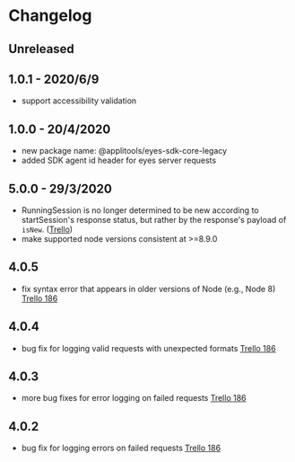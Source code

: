 # Changelog

## Unreleased


## 1.0.1 - 2020/6/9

- support accessibility validation

## 1.0.0 - 20/4/2020

- new package name: @applitools/eyes-sdk-core-legacy
- added SDK agent id header for eyes server requests

## 5.0.0 - 29/3/2020

- RunningSession is no longer determined to be new according to startSession's response status, but rather by the response's payload of `isNew`. ([Trello](https://trello.com/c/60Rm4xXG/240-support-future-long-running-tasks))
- make supported node versions consistent at >=8.9.0

## 4.0.5

- fix syntax error that appears in older versions of Node (e.g., Node 8) [Trello 186](https://trello.com/c/XpDyr8n8)

## 4.0.4

- bug fix for logging valid requests with unexpected formats [Trello 186](https://trello.com/c/XpDyr8n8)

## 4.0.3

- more bug fixes for error logging on failed requests [Trello 186](https://trello.com/c/XpDyr8n8)

## 4.0.2

- bug fix for logging errors on failed requests [Trello 186](https://trello.com/c/XpDyr8n8)
